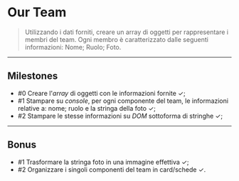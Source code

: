 Our Team
===
> Utilizzando i dati forniti, creare un array di oggetti per rappresentare i membri del team. Ogni membro è caratterizzato dalle seguenti informazioni: Nome; Ruolo; Foto.
---
## Milestones
- #0 Creare l'*array* di oggetti con le informazioni fornite &checkmark;;
- #1 Stampare su *console*, per ogni componente del team, le informazioni relative a: nome; ruolo e la stringa della foto &checkmark;;
- #2 Stampare le stesse informazioni su *DOM* sottoforma di stringhe &checkmark;;
---
## Bonus
- #1 Trasformare la stringa foto in una immagine effettiva &checkmark;;
- #2 Organizzare i singoli componenti del team in card/schede &checkmark;.

<!-- ## Install & Dependence
- python
- pytorch
- numpy

## Dataset Preparation
| Dataset | Download |
| ---     | ---   |
| dataset-A | [download]() |
| dataset-B | [download]() |
| dataset-C | [download]() |

## Use
- for train
  ```
  python train.py
  ```
- for test
  ```
  python test.py
  ```
## Pretrained model
| Model | Download |
| ---     | ---   |
| Model-1 | [download]() |
| Model-2 | [download]() |
| Model-3 | [download]() |


## Directory Hierarchy
```
|—— assets
|    |—— css
|    |—— img
|        |—— angela-caroll-chief-editor.jpg
|        |—— angela-lopez-social-media-manager.jpg
|        |—— barbara-ramos-graphic-designer.jpg
|        |—— scott-estrada-developer.jpg
|        |—— walter-gordon-office-manager.jpg
|        |—— wayne-barnett-founder-ceo.jpg
|    |—— js
```
## Code Details
### Tested Platform
- software
  ```
  OS: Debian unstable (May 2021), Ubuntu LTS
  Python: 3.8.5 (anaconda)
  PyTorch: 1.7.1, 1.8.1
  ```
- hardware
  ```
  CPU: Intel Xeon 6226R
  GPU: Nvidia RTX3090 (24GB)
  ```
### Hyper parameters
```
```
## References
- [paper-1]()
- [paper-2]()
- [code-1](https://github.com)
- [code-2](https://github.com)
  
## License

## Citing
If you use xxx,please use the following BibTeX entry.
```
``` -->
